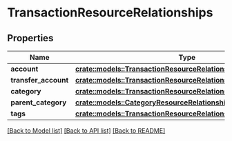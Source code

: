 # TransactionResourceRelationships

## Properties

Name | Type | Description | Notes
------------ | ------------- | ------------- | -------------
**account** | [**crate::models::TransactionResourceRelationshipsAccount**](TransactionResource_relationships_account.md) |  | 
**transfer_account** | [**crate::models::TransactionResourceRelationshipsTransferAccount**](TransactionResource_relationships_transferAccount.md) |  | 
**category** | [**crate::models::TransactionResourceRelationshipsCategory**](TransactionResource_relationships_category.md) |  | 
**parent_category** | [**crate::models::CategoryResourceRelationshipsParent**](CategoryResource_relationships_parent.md) |  | 
**tags** | [**crate::models::TransactionResourceRelationshipsTags**](TransactionResource_relationships_tags.md) |  | 

[[Back to Model list]](../README.md#documentation-for-models) [[Back to API list]](../README.md#documentation-for-api-endpoints) [[Back to README]](../README.md)


